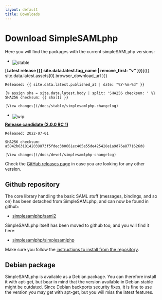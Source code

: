 ```yaml
---
layout: default
title: Downloads
---
```


# Download SimpleSAMLphp

Here you will find the packages with the current simpleSAMLphp versions:

* <img style="position: relative; top: 5px" src="/res/icons/completed.png" alt="stable">
[**Latest release ({{ site.data.latest.tag_name | remove_first: "v" }})**]({{ site.data.latest.assets[0].browser_download_url }})

    Released: {{ site.data.latest.published_at | date: "%Y-%m-%d" }}

    {% assign sha = site.data.latest.body | split: 'SHA256 checksum: ' %}
    SHA256 checksum: {{ sha[1] }}

    [View changes](/docs/stable/simplesamlphp-changelog)

* <img style="position: relative; top: 5px" src="/res/icons/inwork.png" alt="wip">
[**Release candidate (2.0.0 RC 1)**](https://github.com/simplesamlphp/simplesamlphp/releases/download/v2.0.0-rc1/simplesamlphp-2.0.0-rc1.tar.gz)

    Released: 2022-07-01

    SHA256 checksum: a5842b6318142039873f5fdec3b0661ec405e55de425420e1a9d76a8771626d8

    [View changes](/docs/devel/simplesamlphp-changelog)

Check the [GitHub releases page](https://github.com/simplesamlphp/simplesamlphp/releases)
in case you are looking for any other version.

## Github repository

The core library handling the basic SAML stuff (messages, bindings, and so on) has been
detached from SimpleSAMLphp, and can now be found in github:

* [simplesamlphp/saml2](https://github.com/simplesamlphp/saml2)

SimpleSAMLphp itself has been moved to github too, and you will find it here:

* [simplesamlphp/simplesamlphp](https://github.com/simplesamlphp/simplesamlphp)

Make sure you follow the
[instructions to install from the repository](https://simplesamlphp.org/docs/latest/simplesamlphp-install-repo.html).

## Debian package

SimpleSAMLphp is available as a Debian package. You can therefore install it with apt-get,
but bear in mind that the version available in Debian stable might be outdated. Since Debian
backports security fixes, it is fine to use the version you may get with apt-get, but you will
miss the latest features.
